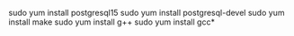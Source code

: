sudo yum install postgresql15
sudo yum install postgresql-devel
sudo yum install make
sudo yum install g++
sudo yum install gcc*
